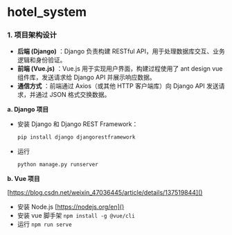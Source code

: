# hotel_system

### 1. **项目架构设计**

- **后端 (Django)** ：Django 负责构建 RESTful API，用于处理数据库交互、业务逻辑和身份验证。
- **前端 (Vue.js)** ：Vue.js 用于实现用户界面，构建过程使用了 ant design vue 组件库，发送请求给 Django API 并展示响应数据。
- **通信方式** ：前端通过 Axios（或其他 HTTP 客户端库）向 Django API 发送请求，并通过 JSON 格式交换数据。

**a. Django 项目**

- 安装 Django 和 Django REST Framework：
  ```bash
  pip install django djangorestframework
  ```

* 运行
  ```bash
  python manage.py runserver
  ```

**b. Vue 项目**

[https://blog.csdn.net/weixin_47036445/article/details/137519844]()

- 安装 Node.js [https://nodejs.org/en]()
- 安装 vue 脚手架 `npm install -g @vue/cli`
- 运行 `npm run serve`
